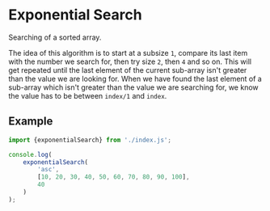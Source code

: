 # Exponential Search

Searching of a sorted array. 

The idea of this algorithm is to start at a subsize ``1``, compare its last item with the number we search for, then try size ``2``, then ``4`` and so on. 
This will get repeated until the last element of the current sub-array isn't greater than the value we are looking for.
When we have found the last element of a sub-array which isn't greater than the value we are searching for, we know the value has to be between ``index/1`` and ``index``.

## Example

``` javascript
import {exponentialSearch} from './index.js';

console.log(
    exponentialSearch(
        'asc',
        [10, 20, 30, 40, 50, 60, 70, 80, 90, 100],
        40
    )
);

```